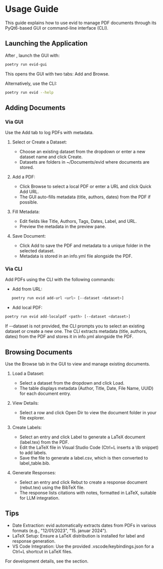 # Usage Guide

This guide explains how to use evid to manage PDF documents through its PyQt6-based GUI or command-line interface (CLI).

## Launching the Application

After , launch the GUI with:

```bash 
poetry run evid-gui 
```

This opens the GUI with two tabs: Add and Browse.

Alternatively, use the CLI:


```bash 
poetry run evid --help 
```

## Adding Documents

### Via GUI

Use the Add tab to log PDFs with metadata.

1. Select or Create a Dataset:
   - Choose an existing dataset from the dropdown or enter a new dataset name and click Create.
   - Datasets are folders in ~/Documents/evid where documents are stored.

2. Add a PDF:
   - Click Browse to select a local PDF or enter a URL and click Quick Add URL.
   - The GUI auto-fills metadata (title, authors, dates) from the PDF if possible.

3. Fill Metadata:
   - Edit fields like Title, Authors, Tags, Dates, Label, and URL.
   - Preview the metadata in the preview pane.

4. Save Document:
   - Click Add to save the PDF and metadata to a unique folder in the selected dataset.
   - Metadata is stored in an info.yml file alongside the PDF.

### Via CLI

Add PDFs using the CLI with the following commands:

- Add from URL:

```bash 
   poetry run evid add-url <url> [--dataset <dataset>] 
```

- Add local PDF:

```bash 
poetry run evid add-localpdf <path> [--dataset <dataset>] 
```  

If --dataset is not provided, the CLI prompts you to select an existing dataset or create a new one. The CLI extracts metadata (title, authors, dates) from the PDF and stores it in info.yml alongside the PDF.

## Browsing Documents

Use the Browse tab in the GUI to view and manage existing documents.

1. Load a Dataset:
   - Select a dataset from the dropdown and click Load.
   - The table displays metadata (Author, Title, Date, File Name, UUID) for each document entry.

2. View Details:
   - Select a row and click Open Dir to view the document folder in your file explorer.

3. Create Labels:
   - Select an entry and click Label to generate a LaTeX document (label.tex) from the PDF.
   - Edit the LaTeX file in Visual Studio Code (Ctrl+L inserts a \lb snippet) to add labels.
   - Save the file to generate a label.csv, which is then converted to label_table.bib.

4. Generate Responses:
   - Select an entry and click Rebut to create a response document (rebut.tex) using the BibTeX file.
   - The response lists citations with notes, formatted in LaTeX, suitable for LLM integration.

## Tips

- Date Extraction: evid automatically extracts dates from PDFs in various formats (e.g., "12/01/2023", "15. januar 2024").
- LaTeX Setup: Ensure a LaTeX distribution is installed for label and response generation.
- VS Code Integration: Use the provided .vscode/keybindings.json for a Ctrl+L shortcut in LaTeX files.

For development details, see the  section.
